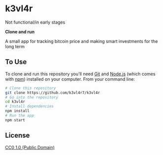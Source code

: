 # k3vl4r

Not functional/in early stages

**Clone and run**

A small app for tracking bitcoin price and making smart investments for the long term

## To Use

To clone and run this repository you'll need [Git](https://git-scm.com) and [Node.js](https://nodejs.org/en/download/) (which comes with [npm](http://npmjs.com)) installed on your computer. From your command line:

```bash
# Clone this repository
git clone https://github.com/k3vl4r7/k3vl4r
# Go into the repository
cd k3vl4r
# Install dependencies
npm install
# Run the app
npm start
```

## License
[CC0 1.0 (Public Domain)](LICENSE.md)
